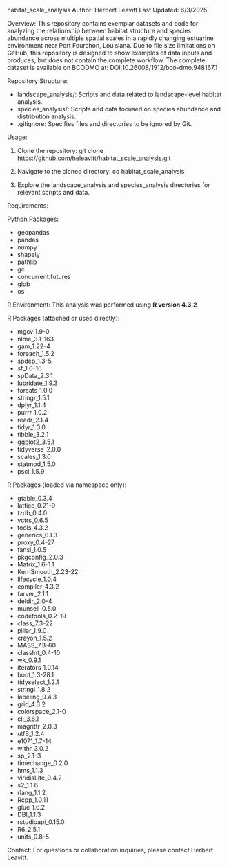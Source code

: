 habitat_scale_analysis
Author: Herbert Leavitt
Last Updated: 6/3/2025

Overview:
This repository contains exemplar datasets and code for analyzing the relationship between habitat structure and species abundance across multiple spatial scales in a rapidly changing estuarine environment near Port Fourchon, Louisiana. Due to file size limitations on GitHub, this repository is designed to show examples of data inputs and produces, but does not contain the complete workflow. The complete dataset is available on BCODMO at:
DOI:10.26008/1912/bco-dmo.948167.1

Repository Structure:
- landscape_analysis/: Scripts and data related to landscape-level habitat analysis.
- species_analysis/: Scripts and data focused on species abundance and distribution analysis.
- .gitignore: Specifies files and directories to be ignored by Git.

Usage:
1. Clone the repository:
   git clone https://github.com/heleavitt/habitat_scale_analysis.git

2. Navigate to the cloned directory:
   cd habitat_scale_analysis

3. Explore the landscape_analysis and species_analysis directories for relevant scripts and data.

Requirements:

Python Packages:
- geopandas
- pandas
- numpy
- shapely
- pathlib
- gc
- concurrent.futures
- glob
- os

R Environment:
This analysis was performed using **R version 4.3.2**

R Packages (attached or used directly):
- mgcv_1.9-0
- nlme_3.1-163
- gam_1.22-4
- foreach_1.5.2
- spdep_1.3-5
- sf_1.0-16
- spData_2.3.1
- lubridate_1.9.3
- forcats_1.0.0
- stringr_1.5.1
- dplyr_1.1.4
- purrr_1.0.2
- readr_2.1.4
- tidyr_1.3.0
- tibble_3.2.1
- ggplot2_3.5.1
- tidyverse_2.0.0
- scales_1.3.0
- statmod_1.5.0
- pscl_1.5.9

R Packages (loaded via namespace only):
- gtable_0.3.4
- lattice_0.21-9
- tzdb_0.4.0
- vctrs_0.6.5
- tools_4.3.2
- generics_0.1.3
- proxy_0.4-27
- fansi_1.0.5
- pkgconfig_2.0.3
- Matrix_1.6-1.1
- KernSmooth_2.23-22
- lifecycle_1.0.4
- compiler_4.3.2
- farver_2.1.1
- deldir_2.0-4
- munsell_0.5.0
- codetools_0.2-19
- class_7.3-22
- pillar_1.9.0
- crayon_1.5.2
- MASS_7.3-60
- classInt_0.4-10
- wk_0.9.1
- iterators_1.0.14
- boot_1.3-28.1
- tidyselect_1.2.1
- stringi_1.8.2
- labeling_0.4.3
- grid_4.3.2
- colorspace_2.1-0
- cli_3.6.1
- magrittr_2.0.3
- utf8_1.2.4
- e1071_1.7-14
- withr_3.0.2
- sp_2.1-3
- timechange_0.2.0
- hms_1.1.3
- viridisLite_0.4.2
- s2_1.1.6
- rlang_1.1.2
- Rcpp_1.0.11
- glue_1.6.2
- DBI_1.1.3
- rstudioapi_0.15.0
- R6_2.5.1
- units_0.8-5

Contact:
For questions or collaboration inquiries, please contact Herbert Leavitt.
